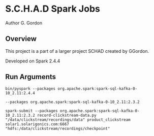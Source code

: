 # S.C.H.A.D Spark Jobs

Author G. Gordon	

## Overview

This project is a part of a larger project SCHAD created by GGordon.

Developed on Spark 2.4.4


## Run Arguments
```
bin/pyspark --packages org.apache.spark:spark-sql-kafka-0-10_2.11:2.4.4
```
```
--packages org.apache.spark:spark-sql-kafka-0-10_2.11:2.3.2
```
```
spark-submit --packages org.apache.spark:spark-sql-kafka-0-10_2.11:2.3.2 record-clickstream-data.py "/data/clickstream/recordings/data" product_clickstream solar1.solarigonics.com:6667 "hdfs:/data/clickstream/recordings/checkpoint"
```